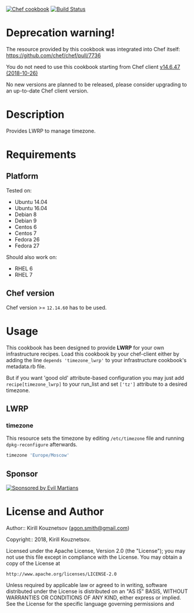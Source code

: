 [![Chef cookbook](https://img.shields.io/cookbook/v/timezone_lwrp.svg)](https://github.com/dragonsmith/timezone_lwrp)
[![Build Status](https://travis-ci.org/dragonsmith/timezone_lwrp.svg?branch=master)](https://travis-ci.org/dragonsmith/timezone_lwrp)

# Deprecation warning!

The resource provided by this cookbook was integrated into Chef itself: https://github.com/chef/chef/pull/7736

You do not need to use this cookbook starting from Chef client [v14.6.47 (2018-10-26)](https://github.com/chef/chef/blob/master/CHANGELOG.md#v14647-2018-10-26)

No new versions are planned to be released, please consider upgrading to an up-to-date Chef client version.

# Description

Provides LWRP to manage timezone.

# Requirements

## Platform

Tested on:
- Ubuntu 14.04
- Ubuntu 16.04
- Debian 8
- Debian 9
- Centos 6
- Centos 7
- Fedora 26
- Fedora 27

Should also work on:
- RHEL 6
- RHEL 7

## Chef version

Chef version >= `12.14.60` has to be used.

# Usage

This cookbook has been designed to provide **LWRP** for your own infrastructure recipes.
Load this cookbook by your chef-client either by adding the line `depends 'timezone_lwrp'` to your infrastructure cookbook's metadata.rb file.

But if you want 'good old' attribute-based configuration you may just add `recipe[timezone_lwrp]` to your run\_list and set `['tz']` attribute to a desired timezone.

## LWRP

### timezone

This resource sets the timezone by editing `/etc/timezone` file and running `dpkg-reconfigure` afterwards.

```ruby
timezone 'Europe/Moscow'
```

## Sponsor

[![Sponsored by Evil Martians](https://evilmartians.com/badges/sponsored-by-evil-martians@2x.png)](https://evilmartians.com)

# License and Author

Author:: Kirill Kouznetsov (<agon.smith@gmail.com>)

Copyright:: 2018, Kirill Kouznetsov.

Licensed under the Apache License, Version 2.0 (the "License");
you may not use this file except in compliance with the License.
You may obtain a copy of the License at

    http://www.apache.org/licenses/LICENSE-2.0

Unless required by applicable law or agreed to in writing, software
distributed under the License is distributed on an "AS IS" BASIS,
WITHOUT WARRANTIES OR CONDITIONS OF ANY KIND, either express or implied.
See the License for the specific language governing permissions and

